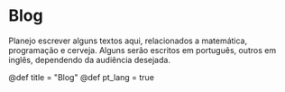 # Blog

Planejo escrever alguns textos aqui, relacionados a matemática, programação e cerveja. Alguns serão escritos em português, outros em inglês, dependendo da audiência desejada.

@def title = "Blog"
@def pt_lang = true
